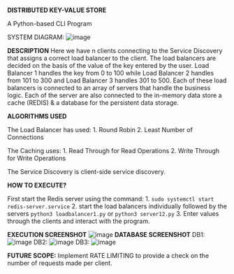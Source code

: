 **DISTRIBUTED KEY-VALUE STORE**

A Python-based CLI Program

SYSTEM DIAGRAM:
![image](https://github.com/sbrc1996/Distributed-Key-Value-Store/assets/36306295/b3c4e591-a28a-47f8-9113-9f344c9f34b1)

**DESCRIPTION**
Here we have n clients connecting to the Service Discovery that assigns a correct load balancer to the client. The load balancers are decided on the basis of the value of the key entered by the user. 
Load Balancer 1 handles the key from 0 to 100 while Load Balancer 2 handles from 101 to 300 and Load Balancer 3 handles 301 to 500. 
Each of these load balancers is connected to an array of servers that handle the business logic.
Each of the server are also connected to the in-memory data store a cache (REDIS) & a database for the persistent data storage.


**ALGORITHMS USED**

The Load Balancer has used:
    1. Round Robin
    2. Least Number of Connections

The Caching uses:
    1. Read Through for Read Operations
    2. Write Through for Write Operations

The Service Discovery is client-side service discovery.

**HOW TO EXECUTE?**

First start the Redis server using the command: 
    1. `sudo systemctl start redis-server.service`
    2. start the load balancers individually followed by the servers
        `python3 loadbalancer1.py` or `python3 server12.py`
    3. Enter values through the clients and interact with the program.

**EXECUTION SCREENSHOT**
![image](https://github.com/sbrc1996/Distributed-Key-Value-Store/assets/36306295/a348cc03-2e87-4195-9d37-cb5aa79487de)
**DATABASE SCREENSHOT**
DB1: ![image](https://github.com/sbrc1996/Distributed-Key-Value-Store/assets/36306295/d50c346b-e8e6-4389-9986-7276c4e6214d)
DB2: ![image](https://github.com/sbrc1996/Distributed-Key-Value-Store/assets/36306295/11c185f6-d444-4b87-bdca-2ab0cb4ae616)
DB3: ![image](https://github.com/sbrc1996/Distributed-Key-Value-Store/assets/36306295/2faef879-0152-4f9a-9e39-4c0ffbc4ba85)



**FUTURE SCOPE:**
Implement RATE LIMITING to provide a check on the number of requests made per client.
